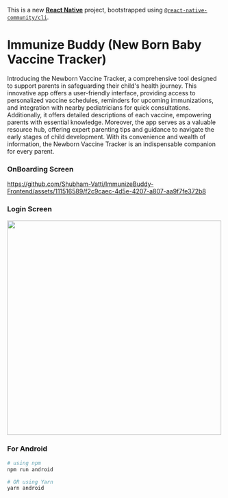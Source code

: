 This is a new [**React Native**](https://reactnative.dev) project, bootstrapped using [`@react-native-community/cli`](https://github.com/react-native-community/cli).

# Immunize Buddy (New Born Baby Vaccine Tracker)

Introducing the Newborn Vaccine Tracker, a comprehensive tool designed to support parents in safeguarding their child's health journey. This innovative app offers a user-friendly interface, providing access to personalized vaccine schedules, reminders for upcoming immunizations, and integration with nearby pediatricians for quick consultations. Additionally, it offers detailed descriptions of each vaccine, empowering parents with essential knowledge. Moreover, the app serves as a valuable resource hub, offering expert parenting tips and guidance to navigate the early stages of child development. With its convenience and wealth of information, the Newborn Vaccine Tracker is an indispensable companion for every parent.

### OnBoarding Screen
https://github.com/Shubham-Vatti/ImmunizeBuddy-Frontend/assets/111516589/f2c9caec-4d5e-4207-a807-aa9f7fe372b8

### Login Screen
<img src="https://github.com/Shubham-Vatti/ImmunizeBuddy-Frontend/assets/111516589/1ba2f97c-606f-4450-9f15-a13918f2f953" width="500" >

### For Android

```bash
# using npm
npm run android

# OR using Yarn
yarn android
